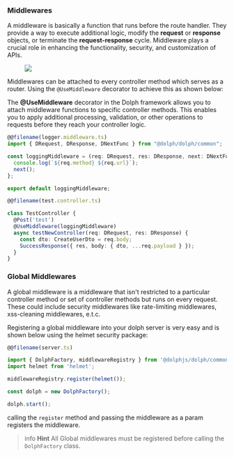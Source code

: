 ### Middlewares

A middleware is basically a function that runs before the route handler. They provide a way to execute additional logic, modify the **request** or **response** objects, or terminate the **request-response** cycle. Middleware plays a crucial role in enhancing the functionality, security, and customization of APIs.

<figure><img src="/assets/images/middlewares.png"/></figure>

Middlewares can be attached to every controller method which serves as a router. Using the `@UseMiddleware` decorator to achieve this as shown below:

The **@UseMiddleware** decorator in the Dolph framework allows you to attach middleware functions to specific controller methods. This enables you to apply additional processing, validation, or other operations to requests before they reach your controller logic.

```typescript
@@filename(logger.middleware.ts)
import { DRequest, DResponse, DNextFunc } from "@dolph/dolph/common";

const loggingMiddleware = (req: DRequest, res: DResponse, next: DNextFunc) => {
  console.log(`${req.method} ${req.url}`);
  next();
};

export default loggingMiddleware;
```

```typescript
@@filename(test.controller.ts)

class TestController {
  @Post('test')
  @UseMiddleware(loggingMiddleware)
  async testNewController(req: DRequest, res: DResponse) {
    const dto: CreateUserDto = req.body;
    SuccessResponse({ res, body: { dto, ...req.payload } });
  }
}
```


### Global Middlewares

A global middleware is a middleware that isn't restricted to a particular controller method or set of controller methods but runs on every request. These could include security middlewares like rate-limiting middlewares, xss-cleaning middlewares, e.t.c.

Registering a global middleware into your dolph server is very easy and is shown below using the helmet security package:


```typescript
@@filename(server.ts)

import { DolphFactory, middlewareRegistry } from '@dolphjs/dolph/common';
import helmet from 'helmet';

middlewareRegistry.register(helmet());

const dolph = new DolphFactory();

dolph.start();
```

calling the `register` method and passing the middleware as a param registers the middleware.

> info **Hint** All Global middlewares must be registered before calling the `DolphFactory` class.